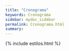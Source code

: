```yaml
---
title: "Cronograma"
keywords: Cronograma
sidebar: mydoc_sidebar
permalink: Cronograma.html
summary: 
---
```


{% include estilos.html %}

